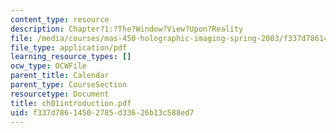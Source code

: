 ```yaml
---
content_type: resource
description: Chapter?1:?The?Window?View?Upon?Reality
file: /media/courses/mas-450-holographic-imaging-spring-2003/f337d78614502785d33626b13c588ed7_ch01introduction.pdf
file_type: application/pdf
learning_resource_types: []
ocw_type: OCWFile
parent_title: Calendar
parent_type: CourseSection
resourcetype: Document
title: ch01introduction.pdf
uid: f337d786-1450-2785-d336-26b13c588ed7
---
```

